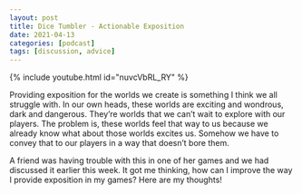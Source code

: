 ```yaml
---
layout: post
title: Dice Tumbler - Actionable Exposition
date: 2021-04-13
categories: [podcast]
tags: [discussion, advice]
---
```


{% include youtube.html id="nuvcVbRL_RY" %}

Providing exposition for the worlds we create is something I think we all struggle with.  In our own heads, these worlds are exciting and wondrous, dark and dangerous.  They’re worlds that we can’t wait to explore with our players.  The problem is, these worlds feel that way to us because we already know what about those worlds excites us.  Somehow we have to convey that to our players in a way that doesn’t bore them.

A friend was having trouble with this in one of her games and we had discussed it earlier this week.  It got me thinking, how can I improve the way I provide exposition in my games?  Here are my thoughts!